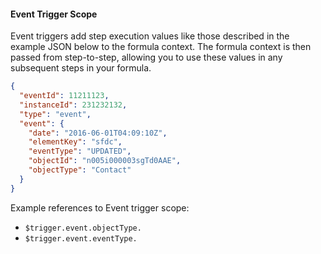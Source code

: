 #### Event Trigger Scope

Event triggers add step execution values like those described in the example JSON below to the formula context. The formula context is then passed from step-to-step, allowing you to use these values in any subsequent steps in your formula.

```json
{
  "eventId": 11211123,
  "instanceId": 231232132,
  "type": "event",
  "event": {
    "date": "2016-06-01T04:09:10Z",
    "elementKey": "sfdc",
    "eventType": "UPDATED",
    "objectId": "n005i000003sgTd0AAE",
    "objectType": "Contact"
  }
}
```
Example references to Event trigger scope:

* `$trigger.event.objectType.`
* `$trigger.event.eventType.`
